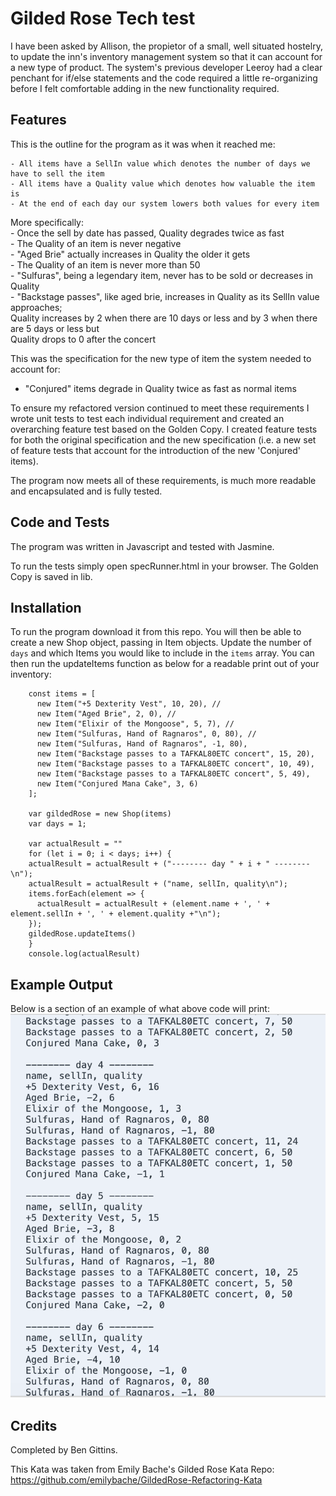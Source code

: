 # Gilded Rose Tech test #

I have been asked by Allison, the propietor of a small, well situated hostelry, to update the inn's inventory management system so that it can account for a new type of product. The system's previous developer Leeroy had a clear penchant for if/else statements and the code required a little re-organizing before I felt comfortable adding in the new functionality required. 

## Features ##

This is the outline for the program as it was when it reached me:

	- All items have a SellIn value which denotes the number of days we have to sell the item
	- All items have a Quality value which denotes how valuable the item is
	- At the end of each day our system lowers both values for every item

More specifically:  
	- Once the sell by date has passed, Quality degrades twice as fast  
	- The Quality of an item is never negative  
	- "Aged Brie" actually increases in Quality the older it gets  
	- The Quality of an item is never more than 50  
	- "Sulfuras", being a legendary item, never has to be sold or decreases in Quality  
	- "Backstage passes", like aged brie, increases in Quality as its SellIn value approaches;  
    Quality increases by 2 when there are 10 days or less and by 3 when there are 5 days or less but  
	Quality drops to 0 after the concert

This was the specification for the new type of item the system needed to account for: 

- "Conjured" items degrade in Quality twice as fast as normal items

To ensure my refactored version continued to meet these requirements I wrote unit tests to test each individual requirement and created an overarching feature test based on the Golden Copy. I created feature tests for both the original specification and the new specification (i.e. a new set of feature tests that account for the introduction of the new 'Conjured' items).

The program now meets all of these requirements, is much more readable and encapsulated and is fully tested. 

## Code and Tests ## 

The program was written in Javascript and tested with Jasmine. 

To run the tests simply open specRunner.html in your browser. The Golden Copy is saved in lib. 

## Installation ## 

To run the program download it from this repo. You will then be able to create a new Shop object, passing in Item objects. Update the number of ```days``` and which Items you would like to include in the ```items``` array. You can then run the updateItems function as below for a readable print out of your inventory: 

``` 
    const items = [
      new Item("+5 Dexterity Vest", 10, 20), //
      new Item("Aged Brie", 2, 0), //
      new Item("Elixir of the Mongoose", 5, 7), //
      new Item("Sulfuras, Hand of Ragnaros", 0, 80), //
      new Item("Sulfuras, Hand of Ragnaros", -1, 80),
      new Item("Backstage passes to a TAFKAL80ETC concert", 15, 20),
      new Item("Backstage passes to a TAFKAL80ETC concert", 10, 49),
      new Item("Backstage passes to a TAFKAL80ETC concert", 5, 49),
      new Item("Conjured Mana Cake", 3, 6)
    ];

    var gildedRose = new Shop(items)
    var days = 1;
    
    var actualResult = ""
    for (let i = 0; i < days; i++) {
    actualResult = actualResult + ("-------- day " + i + " --------\n");
    actualResult = actualResult + ("name, sellIn, quality\n");
    items.forEach(element => {
      actualResult = actualResult + (element.name + ', ' + element.sellIn + ', ' + element.quality +"\n");
    });
    gildedRose.updateItems()
    }
    console.log(actualResult)
```

## Example Output ##

Below is a section of an example of what above code will print:
![](./lib/screenshot.png)

## Credits ##

Completed by Ben Gittins. 

This Kata was taken from Emily Bache's Gilded Rose Kata Repo: https://github.com/emilybache/GildedRose-Refactoring-Kata
